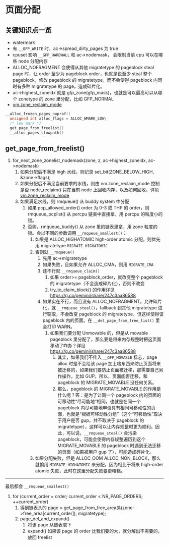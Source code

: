 # 页面分配

## 关键知识点一览

- watermark
- 有 `__GFP_WRITE` 时，ac->spread_dirty_pages 为 true
- cpuset 影响 `__GFP_HARDWALL` 和 ac->nodemask，
  会限制当前 cpu 可以在哪些 node 分配内存
- ALLOC_NOFRAGMENT 会使得从其他 migratetype 的 pageblock steal page 时，让 order 至少为 pageblock order，也就是说至少 steal 整个 pageblock，修改 pageblock 的 migratetype，而不会使得 pageblock 内同时有多种 migratetype 的 page，造成碎片化。
- ac->highest_zoneidx 就是 gfp_zone(gfp_mask)，也就是可以最高可以从哪个 zonetype 的 zone 里分配，比如 GFP_NORMAL
- [vm.zone_reclaim_mode](sysctl/vm.zone_reclaim_mode.md)

```cpp
__alloc_frozen_pages_noprof()
  unsigned int alloc_flags = ALLOC_WMARK_LOW;
  /* low mark */
  get_page_from_freelist()
  __alloc_pages_slowpath()
```

## get_page_from_freelist()

1. for_next_zone_zonelist_nodemask(zone, z, ac->highest_zoneidx, ac->nodemask)
   1. 如果分配后不满足 high 水线，则记录 set_bit(ZONE_BELOW_HIGH, &zone->flags);
   2. 如果分配后不满足当前要求的水线，则由 vm.zone_reclaim_mode 控制是否 node_reclaim() 只在当前 node 上回收内存，以及如何回收。详见 [vm.zone_reclaim_mode](sysctl/vm.zone_reclaim_mode.md)
   3. 如果满足水线，则 rmqueue() 从 buddy system 中分配
      1. 如果 pcp_allowed_order() order 为 0-3 或 THP 的 order，则 rmqueue_pcplist() 从 percpu 链表中直接拿，用 percpu 的粒度小的锁。
      2. 否则，rmqueue_buddy() 从 zone 里的链表里拿，用 zone 粒度的锁。会以不同的参数调用 `__rmqueue_smallest()`：
         1. 如果是 ALLOC_HIGHATOMIC high-order atomic 分配，则优先用 migratetype `MIGRATE_HIGHATOMIC`
         2. 否则就 `__rmqueue()`
            1. 先用 ac->migratetype
            2. 如果失败，且如果允许 ALLOC_CMA，则用 `MIGRATE_CMA`
            3. 还不行就 `__rmqueue_claim()`
               1. 如果 order>= pageblock_order，就改变整个 pageblock 的 migratetype（不会造成碎片化），否则不改变
               2. try_to_claim_block() 的作用详见 https://g.co/gemini/share/247c3aa86588
            4. 如果实在不行，而且没有 ALLOC_NOFRAGMENT，允许碎片化，就 `__rmqueue_steal()`，fallback 到其他 migratetype 进行窃取，不会改变 pageblock 的 migratetype，但这样使得该 pageblock 内的页面。在 `__del_page_from_free_list()` 里会打印 WARN。
               1. 如果我们要分配 Unmovable 的，但是从 movable pageblock 里分配了，那么要是将来内存规整时把这页面移动了咋办？详见 https://g.co/gemini/share/247c3aa86588
                  1. 其实，如果我们不传入 `__GFP_MOVABLE` 标志，page alloc 时是不会给该 page 加上啥东西来防止页面将来被迁移的，如果我们要防止页面被迁移，那需要自己另作操作，比如 GUP。所以，页面能否迁移，和 pageblock 的 MIGRATE_MOVABLE 没任何关系。
                  2. 那么，pageblock 的 MIGRATE_MOVABLE 的作用是什么呢？答：是为了让同一个 pageblock 内的页面的可移动性“尽可能地”相同，也就是在同一个 pageblock 内尽可能地申请具有相同可移动性的页面，也就是“根据可移动性分组”（这个“可移动性”取决于用户是否 gup，并不取决于 pageblock 的 migratetype），这样可以让内存规整时更为顺利。因此，可以说，`__rmqueue_steal()` 会污染 pageblock，可能会使得内存规整遍历到这个 MIGRATE_MOVABLE 的 pageblock 时遇到无法迁移的页面（如果被用户 gup 了），可能造成碎片化。
         3. 如果分配失败，但是 ALLOC_OOM ALLOC_NON_BLOCK，那么就偷用 `MIGRATE_HIGHATOMIC` 来分配，因为相比于将来 high-order atomic 失败，此时在这里分配失败要更糟糕。

---

最后都会 `__rmqueue_smallest()`

1. for (current_order = order; current_order < NR_PAGE_ORDERS; ++current_order)
   1. 得到链表头的 page = get_page_from_free_area(&(zone->free_area[current_order]), migratetype);
   2. page_del_and_expand()
      1. 将该 page 从链表取下
      2. expand() 如果该 page 的 order 比我们要的大，就分解出不需要的，放回 freelist
